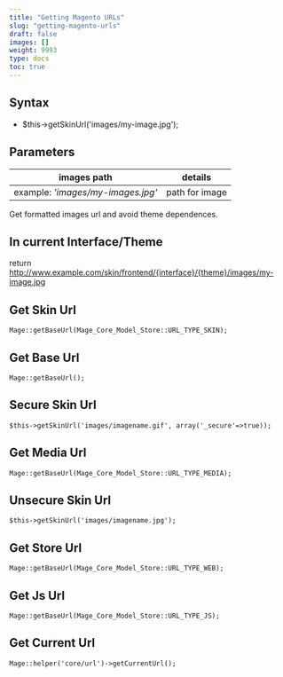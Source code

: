 ```yaml
---
title: "Getting Magento URLs"
slug: "getting-magento-urls"
draft: false
images: []
weight: 9993
type: docs
toc: true
---
```


## Syntax
 - $this->getSkinUrl('images/my-image.jpg');

## Parameters
| images path | details |
|-------------|---------|
| example: *'images/my-images.jpg'* | path for image |

Get formatted images url and avoid theme dependences.

## In current Interface/Theme
return http://www.example.com/skin/frontend/{interface}/{theme}/images/my-image.jpg

## Get Skin Url
    Mage::getBaseUrl(Mage_Core_Model_Store::URL_TYPE_SKIN);



## Get Base Url
    Mage::getBaseUrl();

## Secure Skin Url
    $this->getSkinUrl('images/imagename.gif', array('_secure'=>true));



## Get Media Url
    Mage::getBaseUrl(Mage_Core_Model_Store::URL_TYPE_MEDIA);



## Unsecure Skin Url
    $this->getSkinUrl('images/imagename.jpg');

## Get Store Url
    Mage::getBaseUrl(Mage_Core_Model_Store::URL_TYPE_WEB);



## Get Js Url
    Mage::getBaseUrl(Mage_Core_Model_Store::URL_TYPE_JS);



## Get Current Url
    Mage::helper('core/url')->getCurrentUrl();



